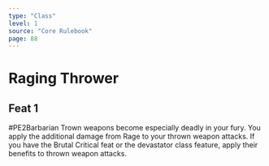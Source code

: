 ```yaml
---
type: "Class"
level: 1
source: "Core Rulebook"
page: 88
---
```

# Raging Thrower
## Feat 1
#PE2Barbarian
Trown weapons become especially deadly in your fury. You apply the additional damage from Rage to your thrown weapon attacks. If you have the Brutal Critical feat or the devastator class feature, apply their benefits to thrown weapon attacks.